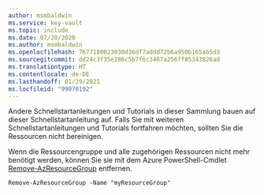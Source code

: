 ```yaml
---
author: msmbaldwin
ms.service: key-vault
ms.topic: include
ms.date: 07/20/2020
ms.author: msmbaldwin
ms.openlocfilehash: 7677180023030d36df7addd72b6a950b165ab5d3
ms.sourcegitcommit: dd24c3f35e286c5b7f6c3467a256ff85343826ad
ms.translationtype: HT
ms.contentlocale: de-DE
ms.lasthandoff: 01/29/2021
ms.locfileid: "99070192"
---
```

Andere Schnellstartanleitungen und Tutorials in dieser Sammlung bauen auf dieser Schnellstartanleitung auf. Falls Sie mit weiteren Schnellstartanleitungen und Tutorials fortfahren möchten, sollten Sie die Ressourcen nicht bereinigen.

Wenn die Ressourcengruppe und alle zugehörigen Ressourcen nicht mehr benötigt werden, können Sie sie mit dem Azure PowerShell-Cmdlet [Remove-AzResourceGroup](/powershell/module/az.resources/remove-azresourcegroup) entfernen.

```azurepowershell-interactive
Remove-AzResourceGroup -Name "myResourceGroup"
```
